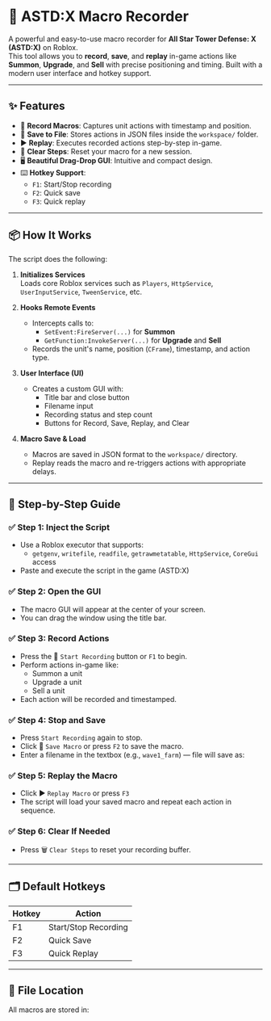 # 🎯 ASTD:X Macro Recorder

A powerful and easy-to-use macro recorder for **All Star Tower Defense: X (ASTD:X)** on Roblox.  
This tool allows you to **record**, **save**, and **replay** in-game actions like **Summon**, **Upgrade**, and **Sell** with precise positioning and timing. Built with a modern user interface and hotkey support.

---

## ✨ Features

- 🔴 **Record Macros**: Captures unit actions with timestamp and position.
- 💾 **Save to File**: Stores actions in JSON files inside the `workspace/` folder.
- ▶️ **Replay**: Executes recorded actions step-by-step in-game.
- 🧹 **Clear Steps**: Reset your macro for a new session.
- 🖥️ **Beautiful Drag-Drop GUI**: Intuitive and compact design.
- ⌨️ **Hotkey Support**:
  - `F1`: Start/Stop recording
  - `F2`: Quick save
  - `F3`: Quick replay

---

## 📦 How It Works

The script does the following:

1. **Initializes Services**  
   Loads core Roblox services such as `Players`, `HttpService`, `UserInputService`, `TweenService`, etc.

2. **Hooks Remote Events**
   - Intercepts calls to:
     - `SetEvent:FireServer(...)` for **Summon**
     - `GetFunction:InvokeServer(...)` for **Upgrade** and **Sell**
   - Records the unit's name, position (`CFrame`), timestamp, and action type.

3. **User Interface (UI)**
   - Creates a custom GUI with:
     - Title bar and close button
     - Filename input
     - Recording status and step count
     - Buttons for Record, Save, Replay, and Clear

4. **Macro Save & Load**
   - Macros are saved in JSON format to the `workspace/` directory.
   - Replay reads the macro and re-triggers actions with appropriate delays.

---

## 🧠 Step-by-Step Guide

### ✅ Step 1: Inject the Script
- Use a Roblox executor that supports:
  - `getgenv`, `writefile`, `readfile`, `getrawmetatable`, `HttpService`, `CoreGui` access
- Paste and execute the script in the game (ASTD:X)

### ✅ Step 2: Open the GUI
- The macro GUI will appear at the center of your screen.
- You can drag the window using the title bar.

### ✅ Step 3: Record Actions
- Press the 🔴 `Start Recording` button or `F1` to begin.
- Perform actions in-game like:
  - Summon a unit
  - Upgrade a unit
  - Sell a unit
- Each action will be recorded and timestamped.

### ✅ Step 4: Stop and Save
- Press `Start Recording` again to stop.
- Click 💾 `Save Macro` or press `F2` to save the macro.
- Enter a filename in the textbox (e.g., `wave1_farm`) — file will save as:


### ✅ Step 5: Replay the Macro
- Click ▶️ `Replay Macro` or press `F3`
- The script will load your saved macro and repeat each action in sequence.

### ✅ Step 6: Clear If Needed
- Press 🗑️ `Clear Steps` to reset your recording buffer.

---

## 🗂️ Default Hotkeys

| Hotkey | Action              |
|--------|---------------------|
| F1     | Start/Stop Recording|
| F2     | Quick Save          |
| F3     | Quick Replay        |

---

## 📂 File Location

All macros are stored in:
